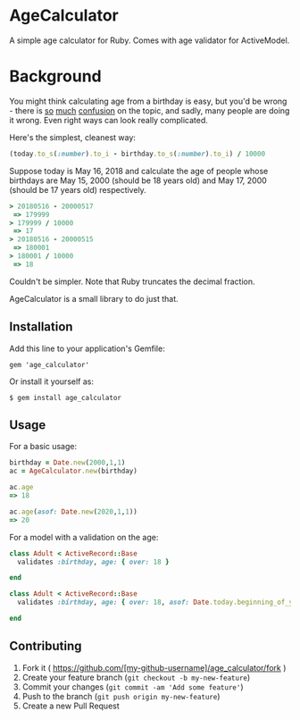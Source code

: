 # AgeCalculator

A simple age calculator for Ruby. Comes with age validator for ActiveModel.

# Background

You might think calculating age from a birthday is easy, but you'd be wrong - there is [so](https://www.ruby-forum.com/topic/49265) [much](http://stackoverflow.com/questions/10463400/age-calculation-in-ruby) [confusion](http://stackoverflow.com/questions/819263/get-persons-age-in-ruby) on the topic, and sadly, many people are doing it wrong. Even right ways can look really complicated.

Here's the simplest, cleanest way:

```ruby
(today.to_s(:number).to_i - birthday.to_s(:number).to_i) / 10000
```

Suppose today is May 16, 2018 and calculate the age of people whose birthdays are May 15, 2000 (should be 18 years old) and May 17, 2000 (should be 17 years old) respectively.

```ruby
> 20180516 - 20000517
 => 179999
> 179999 / 10000
 => 17
> 20180516 - 20000515
 => 180001
> 180001 / 10000
 => 18
```

Couldn't be simpler. Note that Ruby truncates the decimal fraction.

AgeCalculator is a small library to do just that.

## Installation

Add this line to your application's Gemfile:

```
gem 'age_calculator'
```

Or install it yourself as:

```
$ gem install age_calculator
```

## Usage

For a basic usage:

```ruby
birthday = Date.new(2000,1,1)
ac = AgeCalculator.new(birthday)

ac.age
=> 18

ac.age(asof: Date.new(2020,1,1))
=> 20
```

For a model with a validation on the age:

```ruby
class Adult < ActiveRecord::Base
  validates :birthday, age: { over: 18 }

end

class Adult < ActiveRecord::Base
  validates :birthday, age: { over: 18, asof: Date.today.beginning_of_year }

end
```

## Contributing

1. Fork it ( https://github.com/[my-github-username]/age_calculator/fork )
2. Create your feature branch (`git checkout -b my-new-feature`)
3. Commit your changes (`git commit -am 'Add some feature'`)
4. Push to the branch (`git push origin my-new-feature`)
5. Create a new Pull Request
